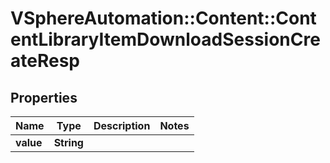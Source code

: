 # VSphereAutomation::Content::ContentLibraryItemDownloadSessionCreateResp

## Properties
Name | Type | Description | Notes
------------ | ------------- | ------------- | -------------
**value** | **String** |  | 


